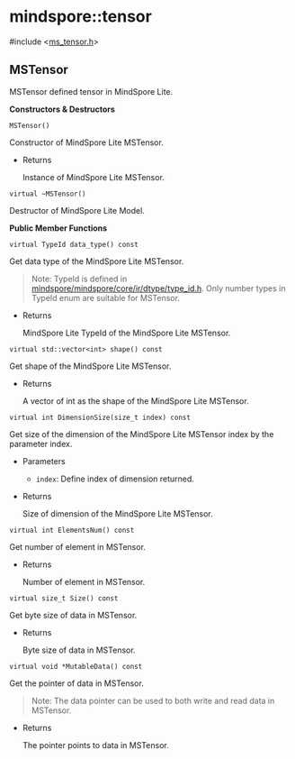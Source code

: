 # mindspore::tensor

#include &lt;[ms_tensor.h](https://gitee.com/mindspore/mindspore/blob/master/mindspore/lite/include/ms_tensor.h)&gt;


## MSTensor

MSTensor defined tensor in MindSpore Lite.

**Constructors & Destructors**
``` 
MSTensor()
```
Constructor of MindSpore Lite MSTensor.

- Returns

    Instance of MindSpore Lite MSTensor.
    
``` 
virtual ~MSTensor()
```

Destructor of MindSpore Lite Model.

**Public Member Functions**

```
virtual TypeId data_type() const
```
Get data type of the MindSpore Lite MSTensor.

> Note: TypeId is defined in [mindspore/mindspore/core/ir/dtype/type_id.h](https://gitee.com/mindspore/mindspore/blob/master/mindspore/core/ir/dtype/type_id.h). Only number types in TypeId enum are suitable for MSTensor.

- Returns

    MindSpore Lite TypeId of the MindSpore Lite MSTensor.

```
virtual std::vector<int> shape() const
```

Get shape of the MindSpore Lite MSTensor.

- Returns

    A vector of int as the shape of the MindSpore Lite MSTensor.

```
virtual int DimensionSize(size_t index) const
```

Get size of the dimension of the MindSpore Lite MSTensor index by the parameter index.

- Parameters

    - `index`: Define index of dimension returned.

- Returns

    Size of dimension of the MindSpore Lite MSTensor.

```
virtual int ElementsNum() const
```

Get number of element in MSTensor.

- Returns

    Number of element in MSTensor.

```
virtual size_t Size() const
```

Get byte size of data in MSTensor.

- Returns

    Byte size of data in MSTensor.
    

```
virtual void *MutableData() const
```

Get the pointer of data in MSTensor.


> Note: The data pointer can be used to both write and read data in MSTensor.

- Returns

    The pointer points to data in MSTensor.
